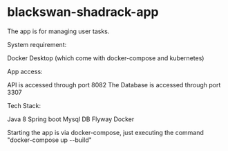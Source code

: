 # blackswan-shadrack-app

The app is for managing user tasks.

System requirement:

Docker Desktop (which come with docker-compose and kubernetes)

App access:

API is accessed through port 8082
The Database is accessed through port 3307

Tech Stack:

Java 8
Spring boot
Mysql DB
Flyway
Docker

Starting the app is via docker-compose, just executing the command "docker-compose up --build"
